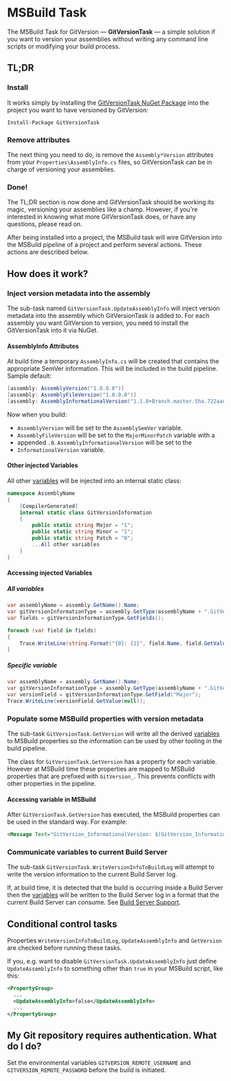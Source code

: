 # MSBuild Task

The MSBuild Task for GitVersion — **GitVersionTask** — a simple solution if you
want to version your assemblies without writing any command line scripts or
modifying your build process.

## TL;DR

### Install

It works simply by installing the [GitVersionTask NuGet
Package](https://www.nuget.org/packages/GitVersionTask/) into the project you
want to have versioned by GitVersion:

    Install-Package GitVersionTask

### Remove attributes

The next thing you need to do, is remove the `Assembly*Version` attributes from
your `Properties\AssemblyInfo.cs` files, so GitVersionTask can be in charge of
versioning your assemblies.

### Done!

The TL;DR section is now done and GitVersionTask should be working its magic,
versioning your assemblies like a champ. However, if you're interested in
knowing what more GitVersionTask does, or have any questions, please read on.

After being installed into a project, the MSBuild task will wire GitVersion into
the MSBuild pipeline of a project and perform several actions. These actions are
described below.

## How does it work?

### Inject version metadata into the assembly

The sub-task named `GitVersionTask.UpdateAssemblyInfo` will inject version
metadata into the assembly which GitVersionTask is added to. For each assembly
you want GitVersion to version, you need to install the GitVersionTask into it
via NuGet.

#### AssemblyInfo Attributes

At build time a temporary `AssemblyInfo.cs` will be created that contains the
appropriate SemVer information. This will be included in the build pipeline.
Sample default:

```c#
[assembly: AssemblyVersion("1.0.0.0")]
[assembly: AssemblyFileVersion("1.0.0.0")]
[assembly: AssemblyInformationalVersion("1.1.0+Branch.master.Sha.722aad3217bd49a6576b6f82f60884e612f9ba58")]
```

Now when you build:

* `AssemblyVersion` will be set to the `AssemblySemVer` variable.
* `AssemblyFileVersion` will be set to the `MajorMinorPatch` variable with a
* appended `.0`. `AssemblyInformationalVersion` will be set to the
* `InformationalVersion` variable.

#### Other injected Variables

All other [variables](../more-info/variables.md) will be injected into an
internal static class:

```c#
namespace AssemblyName
{
    [CompilerGenerated]
    internal static class GitVersionInformation
    {
        public static string Major = "1";
        public static string Minor = "1";
        public static string Patch = "0";
        ...All other variables
    }
}
```

#### Accessing injected Variables

##### All variables

```c#
var assemblyName = assembly.GetName().Name;
var gitVersionInformationType = assembly.GetType(assemblyName + ".GitVersionInformation");
var fields = gitVersionInformationType.GetFields();

foreach (var field in fields)
{
    Trace.WriteLine(string.Format("{0}: {1}", field.Name, field.GetValue(null)));
}
```

##### Specific variable

```c#
var assemblyName = assembly.GetName().Name;
var gitVersionInformationType = assembly.GetType(assemblyName + ".GitVersionInformation");
var versionField = gitVersionInformationType.GetField("Major");
Trace.WriteLine(versionField.GetValue(null));
```

### Populate some MSBuild properties with version metadata

The sub-task `GitVersionTask.GetVersion` will write all the derived
[variables](../more-info/variables.md) to MSBuild properties so the information
can be used by other tooling in the build pipeline.

The class for `GitVersionTask.GetVersion` has a property for each variable.
However at MSBuild time these properties are mapped to MSBuild properties that
are prefixed with `GitVersion_`. This prevents conflicts with other properties
in the pipeline.

#### Accessing variable in MSBuild

After `GitVersionTask.GetVersion` has executed, the MSBuild properties can be
used in the standard way. For example:

```xml
<Message Text="GitVersion_InformationalVersion: $(GitVersion_InformationalVersion)"/>
```

### Communicate variables to current Build Server

The sub-task `GitVersionTask.WriteVersionInfoToBuildLog` will attempt to write
the version information to the current Build Server log.

If, at build time, it is detected that the build is occurring inside a Build
Server then the [variables](../more-info/variables.md) will be written to the
Build Server log in a format that the current Build Server can consume. See
[Build Server Support](../build-server-support/build-server-support.md).

## Conditional control tasks

Properties `WriteVersionInfoToBuildLog`, `UpdateAssemblyInfo` and `GetVersion`
are checked before running these tasks.

If you, e.g. want to disable `GitVersionTask.UpdateAssemblyInfo` just define
`UpdateAssemblyInfo` to something other than `true` in your MSBuild script, like
this:

```xml
<PropertyGroup>
  ...
  <UpdateAssemblyInfo>false</UpdateAssemblyInfo>
  ...
</PropertyGroup>
```

## My Git repository requires authentication. What do I do?

Set the environmental variables `GITVERSION_REMOTE_USERNAME` and
`GITVERSION_REMOTE_PASSWORD` before the build is initiated.